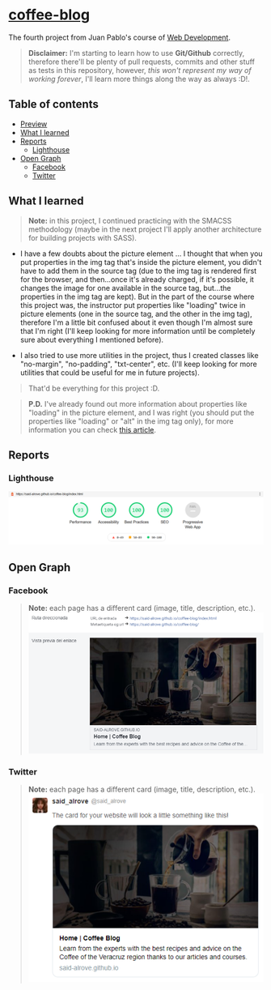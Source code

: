 # [coffee-blog](https://said-alrove.github.io/coffee-blog/)
The fourth project from Juan Pablo's course of [Web Development](https://www.udemy.com/course/desarrollo-web-completo-con-html5-css3-js-php-y-mysql/).

> **Disclaimer:** I'm starting to learn how to use **Git/Github** correctly, therefore there'll be plenty of pull requests, commits and other stuff as tests in this repository, however, *this won't represent my way of working forever*, I'll learn more things along the way as always :D!.

## Table of contents
* [Preview](#preview)
* [What I learned](#what-i-learned)
* [Reports](#reports)
    - [Lighthouse](#lighthouse)
* [Open Graph](#open-graph)
    - [Facebook](#facebook)
    - [Twitter](#twitter)

## What I learned
> **Note:** in this project, I continued practicing with the SMACSS methodology (maybe in the next project I'll apply another architecture for building projects with SASS).

* I have a few doubts about the picture element ... I thought that when you put properties in the img tag that's inside the picture element, you didn't have to add them in the source tag (due to the img tag is rendered first for the browser, and then...once it's already charged, if it's possible, it changes the image for one available in the source tag, but...the properties in the img tag are kept). But in the part of the course where this project was, the instructor put properties like "loading" twice in picture elements (one in the source tag, and the other in the img tag), therefore I'm a little bit confused about it even though I'm almost sure that I'm right (I'll keep looking for more information until be completely sure about everything I mentioned before).

* I also tried to use more utilities in the project, thus I created classes like "no-margin", "no-padding", "txt-center", etc. (I'll keep looking for more utilities that could be useful for me in future projects).

> That'd be everything for this project :D.

> **P.D.** I've already found out more information about properties like "loading" in the picture element, and I was right (you should put the properties like "loading" or "alt" in the img tag only), for more information you can check [this article](https://web.dev/browser-level-image-lazy-loading/).

## Reports

### Lighthouse
![](readme/lighthouse.png)

## Open Graph

### Facebook
> **Note:** each page has a different card (image, title, description, etc.).
![](readme/facebook.png)

### Twitter
> **Note:** each page has a different card (image, title, description, etc.).
![](readme/twitter.png)
